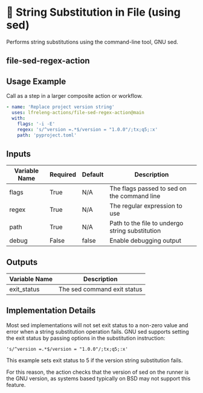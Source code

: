 <!--
SPDX-License-Identifier: Apache-2.0
SPDX-FileCopyrightText: 2025 The Linux Foundation
-->

# 🔀 String Substitution in File (using sed)

Performs string substitutions using the command-line tool, GNU sed.

## file-sed-regex-action

## Usage Example

Call as a step in a larger composite action or workflow.

<!-- markdownlint-disable MD013 -->

```yaml
- name: 'Replace project version string'
  uses: lfreleng-actions/file-sed-regex-action@main
  with:
    flags: '-i -E'
    regex: 's/^version =.*$/version = "1.0.0"/;tx;q5;:x'
    path: 'pyproject.toml'
```

<!-- markdownlint-enable MD013 -->

## Inputs

<!-- markdownlint-disable MD013 -->

| Variable Name | Required | Default | Description                                     |
| ------------- | -------- | ------- | ----------------------------------------------- |
| flags         | True     | N/A     | The flags passed to sed on the command line     |
| regex         | True     | N/A     | The regular expression to use                   |
| path          | True     | N/A     | Path to the file to undergo string substitution |
| debug         | False    | false   | Enable debugging output                         |

<!-- markdownlint-enable MD013 -->

## Outputs

<!-- markdownlint-disable MD013 -->

| Variable Name    | Description                                    |
| ---------------- | ---------------------------------------------- |
| exit_status      | The sed command exit status                    |

<!-- markdownlint-enable MD013 -->

## Implementation Details

Most sed implementations will not set exit status to a non-zero value and error
when a string substitution operation fails. GNU sed supports setting the exit
status by passing options in the substitution instruction:

`'s/^version =.*$/version = "1.0.0"/;tx;q5;:x'`

This example sets exit status to 5 if the version string substitution fails.

For this reason, the action checks that the version of sed on the runner is the
GNU version, as systems based typically on BSD may not support this feature.
